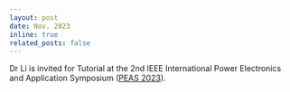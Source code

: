 ```yaml
---
layout: post
date: Nov. 2023
inline: true
related_posts: false
---
```


Dr Li is invited for Tutorial at the 2nd IEEE International Power Electronics and Application Symposium ([PEAS 2023](http://peas.cpss.org.cn/Home/Default)).
